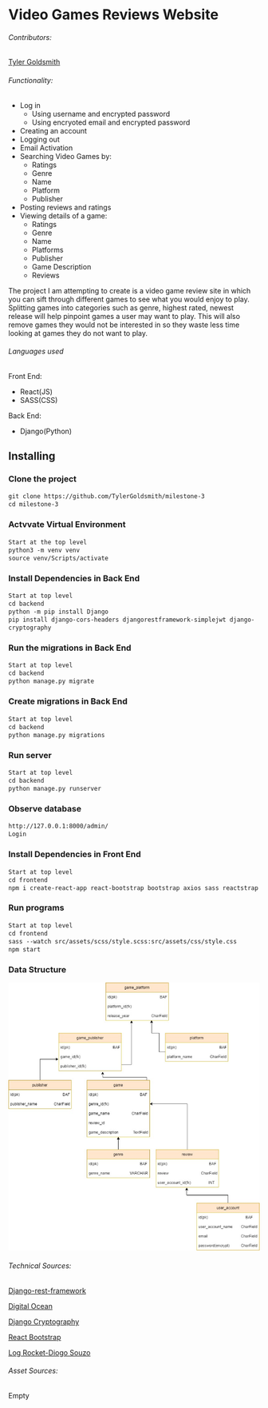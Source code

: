# Video Games Reviews Website

###### Contributors:
[Tyler Goldsmith](https://github.com/TylerGoldsmith/milestone-3)

###### Functionality:
- Log in
    - Using username and encrypted password
    - Using encryoted email and encrypted password
- Creating an account
- Logging out
- Email Activation
- Searching Video Games by:
    - Ratings
    - Genre
    - Name
    - Platform
    - Publisher
- Posting reviews and ratings
- Viewing details of a game:
    - Ratings
    - Genre
    - Name
    - Platforms
    - Publisher
    - Game Description
    - Reviews

The project I am attempting to create is a video game review site in which you can sift through different games to see what you would enjoy to play. Splitting games into categories such as genre, highest rated, newest release will help pinpoint games a user may want to play. This will also remove games they would not be interested in so they waste less time looking at games they do not want to play.

###### Languages used
Front End:
- React(JS)
- SASS(CSS)

Back End:
- Django(Python)

## Installing
### Clone the project
```
git clone https://github.com/TylerGoldsmith/milestone-3
cd milestone-3
```
### Actvvate Virtual Environment
```
Start at the top level
python3 -m venv venv
source venv/Scripts/activate
```
### Install Dependencies in Back End
``` 
Start at top level
cd backend
python -m pip install Django
pip install django-cors-headers djangorestframework-simplejwt django-cryptography
```

### Run the migrations in Back End
```
Start at top level
cd backend
python manage.py migrate
```

### Create migrations in Back End
```
Start at top level
cd backend
python manage.py migrations
```

### Run server
```
Start at top level
cd backend
python manage.py runserver
```

### Observe database
```
http://127.0.0.1:8000/admin/
Login
```

### Install Dependencies in Front End
```
Start at top level
cd frontend
npm i create-react-app react-bootstrap bootstrap axios sass reactstrap
```

### Run programs
```
Start at top level
cd frontend
sass --watch src/assets/scss/style.scss:src/assets/css/style.css
npm start
```

### Data Structure
![Data Structure Image](/frontend/src/assets/images/readme/vg_reviews_datastructure.jpg)

###### Technical Sources:
[Django-rest-framework](https://www.django-rest-framework.org/tutorial/1-serialization/)

[Digital Ocean](https://www.digitalocean.com/community/tutorials/build-a-to-do-application-using-django-and-react)

[Django Cryptography](https://django-cryptography.readthedocs.io/en/latest/examples.html)

[React Bootstrap](https://react-bootstrap.github.io/components/dropdowns/)

[Log Rocket-Diogo Souzo](https://blog.logrocket.com/creating-an-app-with-react-and-django/)

###### Asset Sources:
Empty